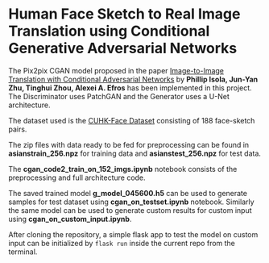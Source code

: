 # Human Face Sketch to Real Image Translation using Conditional Generative Adversarial Networks
The Pix2pix CGAN model proposed in the paper [Image-to-Image Translation with Conditional Adversarial Networks](https://arxiv.org/abs/1611.07004)  by **Phillip Isola, Jun-Yan Zhu, Tinghui Zhou, Alexei A. Efros** has been implemented in this project.
The Discriminator uses PatchGAN and the Generator uses a U-Net architecture.

The dataset used is the [CUHK-Face Dataset](mmlab.ie.cuhk.edu.hk/archive/cufsf/) consisting of 188 face-sketch pairs.

The zip files with data ready to be fed for preprocessing can be found in **asianstrain_256.npz** for training data and **asianstest_256.npz** for test data.

The **cgan_code2_train_on_152_imgs.ipynb** notebook consists of the preprocessing and full architecture code.

The saved trained model **g_model_045600.h5** can be used to generate samples for test dataset using **cgan_on_testset.ipynb** notebook.
Similarly the same model can be used to generate custom results for custom input using **cgan_on_custom_input.ipynb**.

After cloning the repository, a simple flask app to test the model on custom input can be initialized by `flask run` inside the current repo from the terminal.


